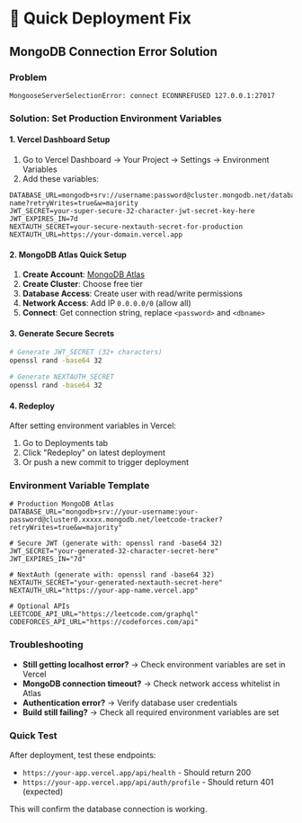 # 🚨 Quick Deployment Fix

## MongoDB Connection Error Solution

### Problem
```
MongooseServerSelectionError: connect ECONNREFUSED 127.0.0.1:27017
```

### Solution: Set Production Environment Variables

#### 1. Vercel Dashboard Setup
1. Go to Vercel Dashboard → Your Project → Settings → Environment Variables
2. Add these variables:

```env
DATABASE_URL=mongodb+srv://username:password@cluster.mongodb.net/database-name?retryWrites=true&w=majority
JWT_SECRET=your-super-secure-32-character-jwt-secret-key-here
JWT_EXPIRES_IN=7d
NEXTAUTH_SECRET=your-secure-nextauth-secret-for-production
NEXTAUTH_URL=https://your-domain.vercel.app
```

#### 2. MongoDB Atlas Quick Setup
1. **Create Account**: [MongoDB Atlas](https://cloud.mongodb.com/)
2. **Create Cluster**: Choose free tier
3. **Database Access**: Create user with read/write permissions
4. **Network Access**: Add IP `0.0.0.0/0` (allow all)
5. **Connect**: Get connection string, replace `<password>` and `<dbname>`

#### 3. Generate Secure Secrets
```bash
# Generate JWT_SECRET (32+ characters)
openssl rand -base64 32

# Generate NEXTAUTH_SECRET
openssl rand -base64 32
```

#### 4. Redeploy
After setting environment variables in Vercel:
1. Go to Deployments tab
2. Click "Redeploy" on latest deployment
3. Or push a new commit to trigger deployment

### Environment Variable Template
```env
# Production MongoDB Atlas
DATABASE_URL="mongodb+srv://your-username:your-password@cluster0.xxxxx.mongodb.net/leetcode-tracker?retryWrites=true&w=majority"

# Secure JWT (generate with: openssl rand -base64 32)
JWT_SECRET="your-generated-32-character-secret-here"
JWT_EXPIRES_IN="7d"

# NextAuth (generate with: openssl rand -base64 32)
NEXTAUTH_SECRET="your-generated-nextauth-secret-here"
NEXTAUTH_URL="https://your-app-name.vercel.app"

# Optional APIs
LEETCODE_API_URL="https://leetcode.com/graphql"
CODEFORCES_API_URL="https://codeforces.com/api"
```

### Troubleshooting
- **Still getting localhost error?** → Check environment variables are set in Vercel
- **MongoDB connection timeout?** → Check network access whitelist in Atlas
- **Authentication error?** → Verify database user credentials
- **Build still failing?** → Check all required environment variables are set

### Quick Test
After deployment, test these endpoints:
- `https://your-app.vercel.app/api/health` - Should return 200
- `https://your-app.vercel.app/api/auth/profile` - Should return 401 (expected)

This will confirm the database connection is working.
